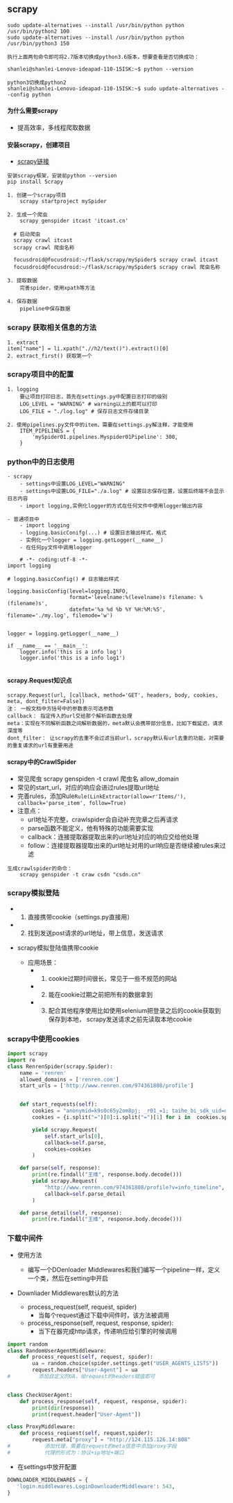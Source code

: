 ## scrapy

```
sudo update-alternatives --install /usr/bin/python python /usr/bin/python2 100
sudo update-alternatives --install /usr/bin/python python /usr/bin/python3 150

执行上面两句命令即可将2.7版本切换成python3.6版本，想要查看是否切换成功：

shanlei@shanlei-Lenovo-ideapad-110-15ISK:~$ python --version

python3切换成python2
shanlei@shanlei-Lenovo-ideapad-110-15ISK:~$ sudo update-alternatives --config python

```

#### 为什么需要scrapy
- 提高效率，多线程爬取数据

#### 安装scrapy，创建项目
- [scrapy链接](https://scrapy-chs.readthedocs.io/zh_CN/0.24/intro/install.html)
```
安装scrapy框架，安装前python --version
pip install Scrapy

1. 创建一个scrapy项目
    scrapy startproject mySpider
    
2. 生成一个爬虫
    scrapy genspider itcast 'itcast.cn'
  
  # 启动爬虫
  scrapy crawl itcast
  scrapy crawl 爬虫名称
  
  focusdroid@focusdroid:~/flask/scrapy/mySpider$ scrapy crawl itcast
  focusdroid@focusdroid:~/flask/scrapy/mySpider$ scrapy crawl 爬虫名称
    
3. 提取数据
    完善spider，使用xpath等方法
    
4. 保存数据
    pipeline中保存数据

```

### scrapy 获取相关信息的方法
```
1. extract
item["name"] = li.xpath(".//h2/text()").extract()[0]
2. extract_first() 获取第一个
```

### scrapy项目中的配置
```
1. logging
    要让项目打印日志，首先在settings.py中配置日志打印的级别
    LOG_LEVEL = "WARNING" # warning以上的都可以打印
    LOG_FILE = "./log.log" # 保存日志文件存储目录

2. 使用pipelines.py文件中的item，需要在settings.py解注释，才能使用
    ITEM_PIPELINES = {
        'mySpider01.pipelines.Myspider01Pipeline': 300,
    }
````

### python中的日志使用
```
- scrapy 
    - settings中设置LOG_LEVEL="WARNING"
    - settings中设置LOG_FILE="./a.log" # 设置日志保存位置，设置后终端不会显示日志内容
    - import logging,实例化logger的方式在任何文件中使用logger输出内容

- 普通项目中 
    - import logging
    - logging.basicConifg(...) # 设置日志输出样式，格式 
    - 实例化一个logger = logging.getLogger(__name__)
    - 在任何py文件中调用logger
    
    # -*- coding:utf-8 -*-
import logging

# logging.basicConfig() # 日志输出样式

logging.basicConfig(level=logging.INFO,
                    format='levelname:%(levelname)s filename: %(filename)s',
                    datefmt='%a %d %b %Y %H:%M:%S', filename='./my.log', filemode='w')


logger = logging.getLogger(__name__)

if __name__ == '__main__':
    logger.info('this is a info log')
    logger.info('this is a info log1')


```
#### scrapy.Request知识点
```
scrapy.Request(url, [callback, method='GET', headers, body, cookies, meta, dont_filter=False])
注： 一般文档中方括号中的参数表示可选参数
callback： 指定传入的url交给那个解析函数去处理
meta：实现在不同解析函数之间解析数据的，meta默认会携带部分信息，比如下载延迟，请求深度等
dont_filter： 让scrapy的去重不会过滤当前url，scrapy默认有url去重的功能，对需要的重复请求的url有重要用途
```
#### scrapy中的CrawlSpider
- 常见爬虫 scrapy genspiden -t crawl 爬虫名 allow_domain
- 常见的start_url，对应的响应会进过rules提取url地址
- 完善rules，添加Rule`Rule(LinkExtractor(allow=r'Items/'), callback='parse_item', follow=True)`
- 注意点：
    - url地址不完整，crawlspider会自动补充完章之后再请求
    - parse函数不能定义，他有特殊的功能需要实现
    - callback：连接提取器提取出来的url地址对应的响应交给他处理
    - follow：连接提取器提取出来的url地址对用的url响应是否继续被rules来过滤

```
生成crawlspider的命令：
    scrapy genspider -t craw csdn "csdn.cn"
```

### scrapy模拟登陆
- 1. 直接携带cookie（settings.py直接用）
- 2. 找到发送post请求的url地址，带上信息，发送请求
  
- scrapy模拟登陆值携带cookie
  - 应用场景：
    - 1. cookie过期时间很长，常见于一些不规范的网站
    - 2. 能在cookie过期之前把所有的数据拿到
    - 3. 配合其他程序使用比如使用selenium把登录之后的cookie获取到保存到本地，
         scrapy发送请求之前先读取本地cookie

### scrapy中使用cookies
```python
import scrapy
import re
class RenrenSpider(scrapy.Spider):
    name = 'renren'
    allowed_domains = ['renren.com']
    start_urls = ['http://www.renren.com/974361808/profile']


    def start_requests(self):
        cookies = "anonymid=k9s0c65y2om8pj; _r01_=1; taihe_bi_sdk_uid=dc98311ffc7de226cb1f79afdd705b6f; jebe_key=bf8a72df-0519-4da7-b1df-362082dfd8d0%7C92e70cb2bde7172939cddc8f15fdd3b4%7C1588663804895%7C1%7C1588663805116; ick_login=c4088f0e-05b4-45aa-bdf0-9b08f1473ad5; taihe_bi_sdk_session=02916b8090c4c5873f420e06488a9481; ick=2cb82a29-88ff-4992-af3c-666c7117e519; __utmc=151146938; __utmz=151146938.1598678110.1.1.utmcsr=renren.com|utmccn=(referral)|utmcmd=referral|utmcct=/; first_login_flag=1; wpsid=15883893825150; __utma=151146938.1079666667.1598678110.1598678110.1598690302.2; _de=D5FD513C20B9124F1FF9E00605E6865D; _ga=GA1.2.1079666667.1598678110; depovince=GW; jebecookies=9732a44a-efa5-4faf-8686-e74c8b388e0a|||||; p=eda31466730955aa5025a3e80268615f8; ln_uact=15701229789; ln_hurl=http://head.xiaonei.com/photos/0/0/men_main.gif; t=2c81d9d01c4857e6bd01807353ee3a3e8; societyguester=2c81d9d01c4857e6bd01807353ee3a3e8; id=974361808; xnsid=a9818e26; ver=7.0; loginfrom=null; wp_fold=0"
        cookies = {i.split("=")[0]:i.split("=")[1] for i in  cookies.split('; ')}

        yield scrapy.Request(
            self.start_urls[0],
            callback=self.parse,
            cookies=cookies
        )

    def parse(self, response):
        print(re.findall("王维", response.body.decode()))
        yield scrapy.Request(
            "http://www.renren.com/974361808/profile?v=info_timeline",
            callback=self.parse_detail
        )

    def parse_detail(self, response):
        print(re.findall("王维", response.body.decode()))

```

### 下载中间件
- 使用方法
  - 编写一个DOenloader Middlewares和我们编写一个pipeline一样，定义一个类，然后在setting中开启
  
- Downliader Middlewares默认的方法
    - process_request(self, request, spider)
      - 当每个request通过下载中间件时，该方法被调用
    - process_response(self, request, response, spider):
      - 当下在器完成http请求，传递响应给引擎的时候调用
    
```python
import random
class RandomUserAgentMiddleware:
    def process_request(self, request, spider):
        ua = random.choice(spider.settings.get("USER_AGENTS_LISTS"))
        request.headers["User-Agent"] = ua
#         添加自定义的UA，给request的headers赋值即可


class CheckUserAgent:
    def process_response(self, request, response, spider):
        print(dir(response))
        print(request.header["User-Agent"])

class ProxyMiddleware:
    def process_reqiuest(self, request,spider):
        request.meta["proxy"] = "http://124.115.126.14:808"
#           添加代理，需要在request的meta信息中添加proxy字段         
#           代理的形式为：协议+ip地址+端口


```
  
- 在settings中放开配置
```python
DOWNLOADER_MIDDLEWARES = {
   'login.middlewares.LoginDownloaderMiddleware': 543,
}

```


















